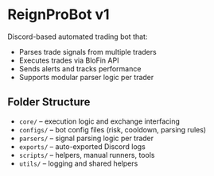 # ReignProBot v1

Discord-based automated trading bot that:
- Parses trade signals from multiple traders
- Executes trades via BloFin API
- Sends alerts and tracks performance
- Supports modular parser logic per trader

## Folder Structure
- `core/` – execution logic and exchange interfacing
- `configs/` – bot config files (risk, cooldown, parsing rules)
- `parsers/` – signal parsing logic per trader
- `exports/` – auto-exported Discord logs
- `scripts/` – helpers, manual runners, tools
- `utils/` – logging and shared helpers
